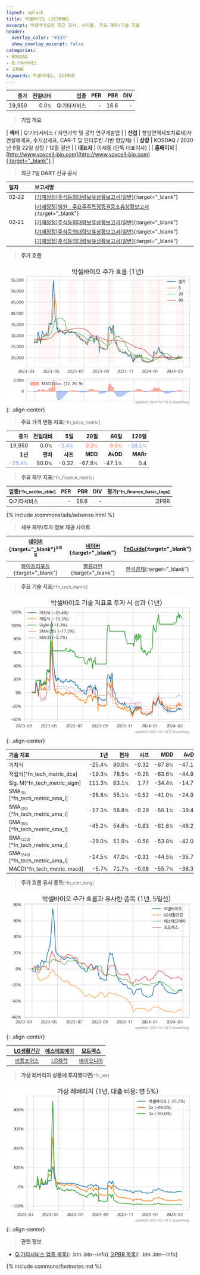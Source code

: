 ```yaml
---
layout: splash
title: 박셀바이오 (323990)
excerpt: 박셀바이오의 최근 공시, 수익률, 주요 재무/기술 지표
header:
  overlay_color: "#333"
  show_overlay_excerpt: false
categories:
- KOSDAQ
- Q:기타서비스
- 고PBR
keywords: 박셀바이오, 323990
---
```


| **종가** | **전일대비** | **업종** | **PER** | **PBR** | **DIV** |
| -------: | -----------: | -------: | ------: | ------: | ------: |
| 19,950 | 0.0<small>%</small> | Q:기타서비스 | - | 16.6 | - |

<!-- more -->


> **기업 개요**<a id="company"></a>

| <span style="white-space:nowrap;">**섹터**</span> | Q:기타서비스 / 자연과학 및 공학 연구개발업 |
| <span style="white-space:nowrap;">**산업**</span> | 항암면역세포치료제(자연살해세포, 수지상세포, CAR-T 및 인터루킨 기반 항암제) |
| <span style="white-space:nowrap;">**상장**</span> | KOSDAQ / 2020년 9월 22일 상장 / 12월 결산 |
| <span style="white-space:nowrap;">**대표자**</span> | 이제중 (단독 대표이사) |
| <span style="white-space:nowrap;">**홈페이지**</span> | [http://www.vaxcell-bio.com](http://www.vaxcell-bio.com){:target="_blank"} |


> **최근 7일 DART 신규 공시**<a id="dart"></a>

| **일자** |      | **보고서명** |
| :------- | :--- | :----------- |
| 02&#x2011;22 | | [[기재정정]주식등의대량보유상황보고서(일반)](https://dart.fss.or.kr/dsaf001/main.do?rcpNo=20240222001573){:target="_blank"} |
|  | | [[기재정정]임원ㆍ주요주주특정증권등소유상황보고서](https://dart.fss.or.kr/dsaf001/main.do?rcpNo=20240222000657){:target="_blank"} |
| 02&#x2011;21 | | [[기재정정]주식등의대량보유상황보고서(일반)](https://dart.fss.or.kr/dsaf001/main.do?rcpNo=20240221001697){:target="_blank"} |
|  | | [[기재정정]주식등의대량보유상황보고서(일반)](https://dart.fss.or.kr/dsaf001/main.do?rcpNo=20240221001545){:target="_blank"} |
|  | | [[기재정정]주식등의대량보유상황보고서(일반)](https://dart.fss.or.kr/dsaf001/main.do?rcpNo=20240221001524){:target="_blank"} |


> **주가 흐름**<a id="price"></a>

![323990](/stock/images/323990.png){: .align-center}


> **주요 가격 변동 지표**<small>[^fn_price_metric]</small>

| **종가** | **전일대비** | **5일** | **20일** | **60일** | **120일** |
| -------: | -----------: | ------: | -------: | -------: | --------: |
| 19,950 | 0.0<small>%</small> | <span style="color: cornflowerblue">-2.4<small>%</small></span> | <span style="color: tomato">0.3<small>%</small></span> | <span style="color: tomato">9.6<small>%</small></span> | <span style="color: cornflowerblue">-38.1<small>%</small></span> |
| **1년** | **편차** | **샤프** | **MDD** | **AvDD** | **MARr** |
| <span style="color: cornflowerblue">-25.4<small>%</small></span> | 80.0<small>%</small> | -0.32 | -67.8<small>%</small> | -47.1<small>%</small> | 0.4 |


> **주요 재무 지표**<small>[^fn_finance_metric]</small>

| **업종**<small>[^fn_sector_abbr]</small> | **PER** | **PBR** | **DIV** | **평가**<small>[^fn_finance_basic_tags]</small> |
| :--------------------------------------- | ------: | ------: | ------: | ----------------------------------------------: |
| Q:기타서비스 | - | 16.6 | - | 고PBR |



{% include /commons/ads/adsense.html %}

> **세부 재무/투자 정보 제공 사이트**

| [네이버](https://m.stock.naver.com/domestic/stock/323990/finance/summary){:target="_blank"}<sup><small>모바일</small></sup> | [네이버](https://finance.naver.com/item/coinfo.naver?code=323990){:target="_blank"} | [FnGuide](https://comp.fnguide.com/SVO2/ASP/SVD_Invest.asp?gicode=A323990&MenuYn=Y){:target="_blank"} |
| :---: | :---: | :---: |
| [와이즈리포트](https://comp.wisereport.co.kr/company/c1040001.aspx?cmp_cd=323990){:target="_blank"} | [밸류라인](https://www.valueline.co.kr/finance/summary/323990){:target="_blank"} | [한국경제](https://markets.hankyung.com/stock/323990/financial-summary){:target="_blank"} |


> **주요 기술 지표**<small>[^fn_tech_metric]</small>


![323990](/stock/images/323990_tech.png){: .align-center}

| **기술 지표** | **1년** | **편차** | **샤프** | **MDD** | **AvDD** |
| :------------ | ------: | -----------: | -------: | ------: | -------: |
| 거치식 | -25.4<small>%</small> | 80.0<small>%</small> | -0.32 | -67.8<small>%</small> | -47.1<small>%</small> |
| 적립식[^fn_tech_metric_dca] | -19.3<small>%</small> | 78.5<small>%</small> | -0.25 | -63.6<small>%</small> | -44.9<small>%</small> |
| Sig. M[^fn_tech_metric_sigm] | 111.3<small>%</small> | 63.1<small>%</small> | 1.77 | -34.4<small>%</small> | -14.7<small>%</small> |
| SMA<small><sub>(5)</sub></small>[^fn_tech_metric_sma_i] | -28.8<small>%</small> | 55.1<small>%</small> | -0.52 | -41.0<small>%</small> | -24.9<small>%</small> |
| SMA<small><sub>(20)</sub></small>[^fn_tech_metric_sma_i] | -17.3<small>%</small> | 58.8<small>%</small> | -0.29 | -56.1<small>%</small> | -39.4<small>%</small> |
| SMA<small><sub>(60)</sub></small>[^fn_tech_metric_sma_i] | -45.2<small>%</small> | 54.6<small>%</small> | -0.83 | -61.6<small>%</small> | -46.2<small>%</small> |
| SMA<small><sub>(120)</sub></small>[^fn_tech_metric_sma_i] | -29.0<small>%</small> | 51.9<small>%</small> | -0.56 | -53.8<small>%</small> | -42.0<small>%</small> |
| SMA<small><sub>(240)</sub></small>[^fn_tech_metric_sma_i] | -14.5<small>%</small> | 47.0<small>%</small> | -0.31 | -44.5<small>%</small> | -35.7<small>%</small> |
| MACD[^fn_tech_metric_macd] | -5.7<small>%</small> | 71.7<small>%</small> | -0.08 | -55.7<small>%</small> | -38.3<small>%</small> |


> **주가 흐름 유사 종목**<a id="corr"></a><small>[^fn_corr_long]</small>

![323990](/stock/images/323990_corr.png){: .align-center}

|       | [LG생활건강](/051900/) | [에스에프에이](/056190/) | [모트렉스](/118990/) |
| :---: | :------------------------------------: | :------------------------------------: | :------------------------------------: |
|       | [리튬포어스](/073570/) | [LG화학](/051910/) | [바이오니아](/064550/) |


> **가상 레버리지 상품에 투자했다면**<a id="2x"></a><small>[^fn_lev]</small>

![323990](/stock/images/323990_2x.png){: .align-center}


> **관련 정보**

- [Q:기타서비스 업종 목록](/stats/sector/kosdaq_업종_기타서비스_종목/){: .btn .btn--info} [고PBR 목록](/fn/fn_high_pbr/){: .btn .btn--info}

{% include commons/footnotes.md %}
